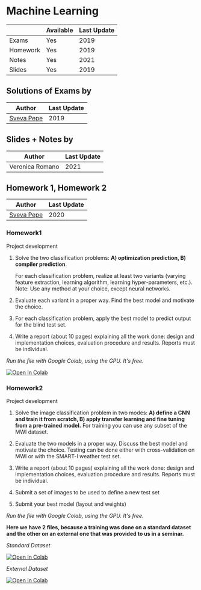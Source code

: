 # Machine Learning

|   | Available | Last Update |
| ------------- | ------------- | ------------ |
| Exams | Yes | 2019 |
| Homework  | Yes  | 2019 |
| Notes  | Yes  | 2021 | 
| Slides | Yes | 2019 |

## Solutions of Exams by

| Author |  Last Update |
|--------| ------------ | 
| [Sveva Pepe](https://github.com/pepes97) | 2019 | 

## Slides + Notes by

| Author |  Last Update |
|--------| ------------ | 
| Veronica Romano | 2021 | 

## Homework 1, Homework 2

| Author |  Last Update | 
|--------| ------------ | 
| [Sveva Pepe](https://github.com/pepes97) | 2020 | 

### Homework1

Project development

1. Solve the two classification problems: **A) optimization prediction, B) compiler prediction**.
   
    For each classification problem, realize at least two variants (varying feature extraction, learning algorithm, learning hyper-parameters, etc.).
Note: Use any method at your choice, except neural networks.

2. Evaluate each variant in a proper way. Find the best model and motivate the choice.
   
3. For each classification problem, apply the best model to predict output for the blind test set.
   
4. Write a report (about 10 pages) explaining all the work done: design and implementation choices, evaluation procedure and results. Reports must be individual.

*Run the file with Google Colab, using the GPU. It's free.*


[![Open In Colab](https://colab.research.google.com/assets/colab-badge.svg)](https://colab.research.google.com/github/universitymarr/Machine-Learning/blob/master/Homework/Homework1/homework1_colab.ipynb#scrollTo=IFBlVW-LFnGI)

### Homework2

Project development

1. Solve the image classification problem in two modes: **A) define a CNN and train it from scratch, B) apply transfer learning and fine tuning from a pre-trained model.**
For training you can use any subset of the MWI dataset.

2. Evaluate the two models in a proper way. Discuss the best model and motivate the choice. Testing can be done either with cross-validation on MWI or with the SMART-I weather test set.
   
3. Write a report (about 10 pages) explaining all the work done: design and implementation choices, evaluation procedure and results. Reports must be individual.
   
4. Submit a set of images to be used to define a new test set
   
5. Submit your best model (layout and weights)

*Run the file with Google Colab, using the GPU. It's free.*

**Here we have 2 files, because a training was done on a standard dataset and the other on an external one that was provided to us in a seminar.** 

*Standard Dataset*

[![Open In Colab](https://colab.research.google.com/assets/colab-badge.svg)](https://colab.research.google.com/github/universitymarr/Machine-Learning/blob/master/Homework/Homework2/homework2_colab.ipynb)

*External Dataset*

[![Open In Colab](https://colab.research.google.com/assets/colab-badge.svg)](https://colab.research.google.com/github/universitymarr/Machine-Learning/blob/master/Homework/Homework2/homework2_WeatherTest.ipynb)

